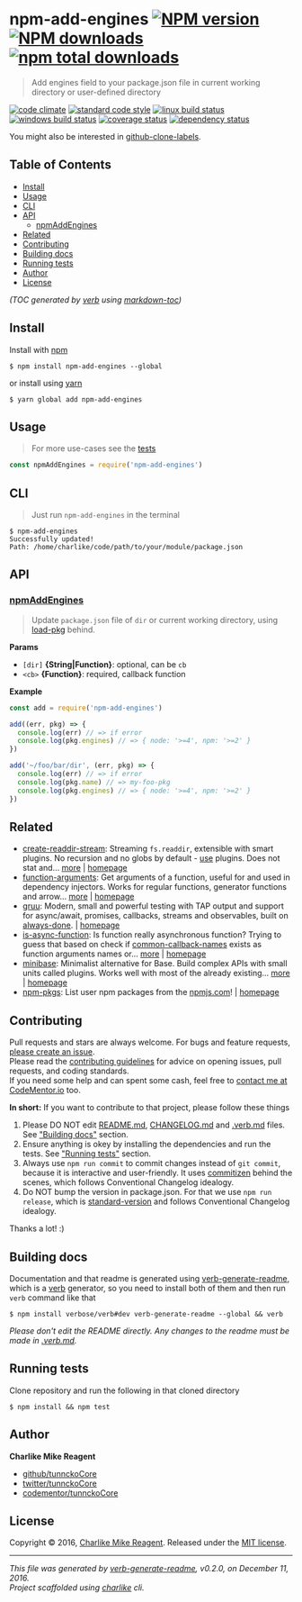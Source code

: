 # npm-add-engines [![NPM version](https://img.shields.io/npm/v/npm-add-engines.svg?style=flat)](https://www.npmjs.com/package/npm-add-engines) [![NPM downloads](https://img.shields.io/npm/dm/npm-add-engines.svg?style=flat)](https://npmjs.org/package/npm-add-engines) [![npm total downloads][downloads-img]][downloads-url]

> Add engines field to your package.json file in current working directory or user-defined directory

[![code climate][codeclimate-img]][codeclimate-url] 
[![standard code style][standard-img]][standard-url] 
[![linux build status][travis-img]][travis-url] 
[![windows build status][appveyor-img]][appveyor-url] 
[![coverage status][coveralls-img]][coveralls-url] 
[![dependency status][david-img]][david-url]

You might also be interested in [github-clone-labels](https://github.com/tunnckocore/github-clone-labels#readme).

## Table of Contents
- [Install](#install)
- [Usage](#usage)
- [CLI](#cli)
- [API](#api)
  * [npmAddEngines](#npmaddengines)
- [Related](#related)
- [Contributing](#contributing)
- [Building docs](#building-docs)
- [Running tests](#running-tests)
- [Author](#author)
- [License](#license)

_(TOC generated by [verb](https://github.com/verbose/verb) using [markdown-toc](https://github.com/jonschlinkert/markdown-toc))_

## Install
Install with [npm](https://www.npmjs.com/)

```
$ npm install npm-add-engines --global
```

or install using [yarn](https://yarnpkg.com)

```
$ yarn global add npm-add-engines
```

## Usage
> For more use-cases see the [tests](test.js)

```js
const npmAddEngines = require('npm-add-engines')
```

## CLI
> Just run `npm-add-engines` in the terminal

```
$ npm-add-engines
Successfully updated!
Path: /home/charlike/code/path/to/your/module/package.json
```

## API

### [npmAddEngines](index.js#L38)
> Update `package.json` file of `dir` or current working directory, using [load-pkg][] behind.

**Params**

* `[dir]` **{String|Function}**: optional, can be `cb`    
* `<cb>` **{Function}**: required, callback function    

**Example**

```js
const add = require('npm-add-engines')

add((err, pkg) => {
  console.log(err) // => if error
  console.log(pkg.engines) // => { node: '>=4', npm: '>=2' }
})

add('~/foo/bar/dir', (err, pkg) => {
  console.log(err) // => if error
  console.log(pkg.name) // => my-foo-pkg
  console.log(pkg.engines) // => { node: '>=4', npm: '>=2' }
})
```

## Related
- [create-readdir-stream](https://www.npmjs.com/package/create-readdir-stream): Streaming `fs.readdir`, extensible with smart plugins. No recursion and no globs by default - [use][] plugins. Does not stat and… [more](https://github.com/tunnckocore/create-readdir-stream#readme) | [homepage](https://github.com/tunnckocore/create-readdir-stream#readme "Streaming `fs.readdir`, extensible with smart plugins. No recursion and no globs by default - [use][] plugins. Does not stat and doesn't read the filepaths - use plugins. It just push [vinyl][] files to stream. Follows signature and semantics of `fs.creat")
- [function-arguments](https://www.npmjs.com/package/function-arguments): Get arguments of a function, useful for and used in dependency injectors. Works for regular functions, generator functions and arrow… [more](https://github.com/tunnckocore/function-arguments#readme) | [homepage](https://github.com/tunnckocore/function-arguments#readme "Get arguments of a function, useful for and used in dependency injectors. Works for regular functions, generator functions and arrow functions.")
- [gruu](https://www.npmjs.com/package/gruu): Modern, small and powerful testing with TAP output and support for async/await, promises, callbacks, streams and observables, built on [always-done][]. | [homepage](https://github.com/tunnckocore/gruu#readme "Modern, small and powerful testing with TAP output and support for async/await, promises, callbacks, streams and observables, built on [always-done][].")
- [is-async-function](https://www.npmjs.com/package/is-async-function): Is function really asynchronous function? Trying to guess that based on check if [common-callback-names][] exists as function arguments names or… [more](https://github.com/tunnckocore/is-async-function#readme) | [homepage](https://github.com/tunnckocore/is-async-function#readme "Is function really asynchronous function? Trying to guess that based on check if [common-callback-names][] exists as function arguments names or you can pass your custom.")
- [minibase](https://www.npmjs.com/package/minibase): Minimalist alternative for Base. Build complex APIs with small units called plugins. Works well with most of the already existing… [more](https://github.com/node-minibase/minibase#readme) | [homepage](https://github.com/node-minibase/minibase#readme "Minimalist alternative for Base. Build complex APIs with small units called plugins. Works well with most of the already existing [base][] plugins.")
- [npm-pkgs](https://www.npmjs.com/package/npm-pkgs): List user npm packages from the [npmjs.com](http://npm.im)! | [homepage](https://github.com/tunnckoCore/npm-pkgs "List user npm packages from the [npmjs.com](http://npm.im)!")

## Contributing
Pull requests and stars are always welcome. For bugs and feature requests, [please create an issue](https://github.com/tunnckoCore/npm-add-engines/issues/new).  
Please read the [contributing guidelines](CONTRIBUTING.md) for advice on opening issues, pull requests, and coding standards.  
If you need some help and can spent some cash, feel free to [contact me at CodeMentor.io](https://www.codementor.io/tunnckocore?utm_source=github&utm_medium=button&utm_term=tunnckocore&utm_campaign=github) too.

**In short:** If you want to contribute to that project, please follow these things

1. Please DO NOT edit [README.md](README.md), [CHANGELOG.md](CHANGELOG.md) and [.verb.md](.verb.md) files. See ["Building docs"](#building-docs) section.
2. Ensure anything is okey by installing the dependencies and run the tests. See ["Running tests"](#running-tests) section.
3. Always use `npm run commit` to commit changes instead of `git commit`, because it is interactive and user-friendly. It uses [commitizen][] behind the scenes, which follows Conventional Changelog idealogy.
4. Do NOT bump the version in package.json. For that we use `npm run release`, which is [standard-version][] and follows Conventional Changelog idealogy.

Thanks a lot! :)

## Building docs
Documentation and that readme is generated using [verb-generate-readme][], which is a [verb][] generator, so you need to install both of them and then run `verb` command like that

```
$ npm install verbose/verb#dev verb-generate-readme --global && verb
```

_Please don't edit the README directly. Any changes to the readme must be made in [.verb.md](.verb.md)._

## Running tests
Clone repository and run the following in that cloned directory

```
$ npm install && npm test
```

## Author
**Charlike Mike Reagent**

+ [github/tunnckoCore](https://github.com/tunnckoCore)
+ [twitter/tunnckoCore](http://twitter.com/tunnckoCore)
+ [codementor/tunnckoCore](https://codementor.io/tunnckoCore)

## License
Copyright © 2016, [Charlike Mike Reagent](http://i.am.charlike.online). Released under the [MIT license](LICENSE).

***

_This file was generated by [verb-generate-readme](https://github.com/verbose/verb-generate-readme), v0.2.0, on December 11, 2016._  
_Project scaffolded using [charlike][] cli._

[always-done]: https://github.com/hybridables/always-done
[base]: https://github.com/node-base/base
[charlike]: https://github.com/tunnckocore/charlike
[commitizen]: https://github.com/commitizen/cz-cli
[common-callback-names]: https://github.com/tunnckocore/common-callback-names
[load-pkg]: https://github.com/jonschlinkert/load-pkg
[standard-version]: https://github.com/conventional-changelog/standard-version
[use]: https://github.com/jonschlinkert/use
[verb-generate-readme]: https://github.com/verbose/verb-generate-readme
[verb]: https://github.com/verbose/verb
[vinyl]: https://github.com/gulpjs/vinyl

[downloads-url]: https://www.npmjs.com/package/npm-add-engines
[downloads-img]: https://img.shields.io/npm/dt/npm-add-engines.svg

[codeclimate-url]: https://codeclimate.com/github/tunnckoCore/npm-add-engines
[codeclimate-img]: https://img.shields.io/codeclimate/github/tunnckoCore/npm-add-engines.svg

[travis-url]: https://travis-ci.org/tunnckoCore/npm-add-engines
[travis-img]: https://img.shields.io/travis/tunnckoCore/npm-add-engines/master.svg?label=linux

[appveyor-url]: https://ci.appveyor.com/project/tunnckoCore/npm-add-engines
[appveyor-img]: https://img.shields.io/appveyor/ci/tunnckoCore/npm-add-engines/master.svg?label=windows

[coveralls-url]: https://coveralls.io/r/tunnckoCore/npm-add-engines
[coveralls-img]: https://img.shields.io/coveralls/tunnckoCore/npm-add-engines.svg

[david-url]: https://david-dm.org/tunnckoCore/npm-add-engines
[david-img]: https://img.shields.io/david/tunnckoCore/npm-add-engines.svg

[standard-url]: https://github.com/feross/standard
[standard-img]: https://img.shields.io/badge/code%20style-standard-brightgreen.svg

